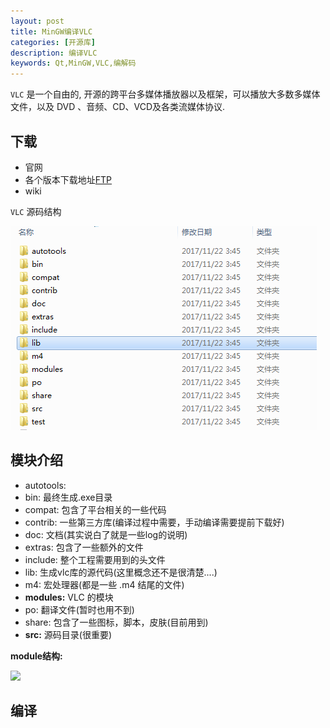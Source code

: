 ```yaml
---
layout: post
title: MinGW编译VLC
categories: [开源库]
description: 编译VLC
keywords: Qt,MinGW,VLC,编解码
---
```


`VLC` 是一个自由的, 开源的跨平台多媒体播放器以及框架，可以播放大多数多媒体文件，以及 DVD 、音频、CD、VCD及各类流媒体协议.


## 下载

- 官网[](http://www.videolan.org/)
- 各个版本下载地址[FTP](http://download.videolan.org/pub/videolan/vlc/)
- wiki[](https://wiki.videolan.org/AndroidCompile)

`VLC` 源码结构

![](/res/img/blog/3rdparty/vlc_file.png)

## 模块介绍

- autotools: 
- bin: 最终生成.exe目录
- compat: 包含了平台相关的一些代码
- contrib: 一些第三方库(编译过程中需要，手动编译需要提前下载好)
- doc: 文档(其实说白了就是一些log的说明)
- extras: 包含了一些额外的文件
- include:  整个工程需要用到的头文件
- lib: 生成vlc库的源代码(这里概念还不是很清楚....)
- m4: 宏处理器(都是一些 .m4 结尾的文件)
- **modules:** VLC 的模块
- po: 翻译文件(暂时也用不到)
- share: 包含了一些图标，脚本，皮肤(目前用到)
- **src:** 源码目录(很重要) 

**module结构:**

![](/res/img/blog/3rdparty/vlc_mudule.png)

## 编译

